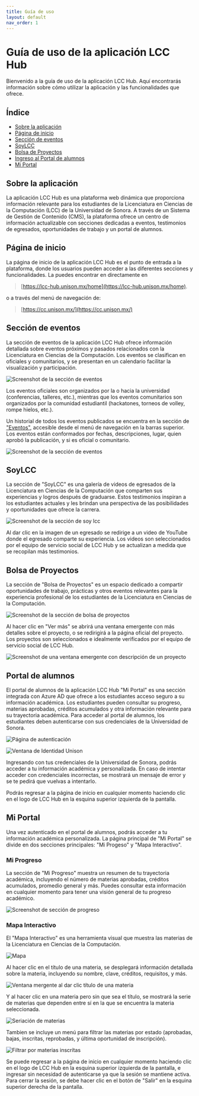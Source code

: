 ```yaml
---
title: Guía de uso
layout: default
nav_order: 1
---
```


# **Guía de uso de la aplicación LCC Hub**

Bienvenido a la guía de uso de la aplicación LCC Hub. Aquí encontrarás información sobre cómo utilizar la aplicación y las funcionalidades que ofrece.

## **Índice**

- [Sobre la aplicación](#sobre-la-aplicación)
- [Página de inicio](#página-de-inicio)
- [Sección de eventos](#sección-de-eventos)
- [SoyLCC](#soylcc)
- [Bolsa de Proyectos](#bolsa-de-proyectos)
- [Ingreso al Portal de alumnos](#portal-de-alumnos)
- [Mi Portal](#progreso-académico)

## **Sobre la aplicación**

La aplicación LCC Hub es una plataforma web dinámica que proporciona información relevante para los estudiantes de la Licenciatura en Ciencias de la Computación (LCC) de la Universidad de Sonora. A través de un Sistema de Gestión de Contenido (CMS), la plataforma ofrece un centro de información actualizable con secciones dedicadas a eventos, testimonios de egresados, oportunidades de trabajo y un portal de alumnos.

## **Página de inicio**

La página de inicio de la aplicación LCC Hub es el punto de entrada a la plataforma, donde los usuarios pueden acceder a las diferentes secciones y funcionalidades. La puedes encontrar en directamente en

> [https://lcc-hub.unison.mx/home](https://lcc-hub.unison.mx/home).

o a través del menú de navegación de:

> [https://cc.unison.mx/](https://cc.unison.mx/)

## **Sección de eventos**

La sección de eventos de la aplicación LCC Hub ofrece información detallada sobre eventos próximos y pasados relacionados con la Licenciatura en Ciencias de la Computación. Los eventos se clasifican en oficiales y comunitarios, y se presentan en un calendario facilitar la visualización y participación.

![Screenshot de la sección de eventos](image-1.png)

Los eventos oficiales son organizados por la o hacia la universidad (conferencias, talleres, etc.), mientras que los eventos comunitarios son organizados por la comunidad estudiantil (hackatones, torneos de volley, rompe hielos, etc.).

Un historial de todos los eventos publicados se encuentra en la sección de ["Eventos"](https://lcc-hub.unison.mx/home/eventos), accesible desde el menú de navegación en la barras superior. Los eventos están conformados por fechas, descripciones, lugar, quien aprobó la publicación, y si es oficial o comunitario.

![Screenshot de la sección de eventos](image-2.png)

## **SoyLCC**

La sección de "SoyLCC" es una galería de videos de egresados de la Licenciatura en Ciencias de la Computación que comparten sus experiencias y logros después de graduarse. Estos testimonios inspiran a los estudiantes actuales y les brindan una perspectiva de las posibilidades y oportunidades que ofrece la carrera.

![Screenshot de la sección de soy lcc](image-3.png)

Al dar clic en la imagen de un egresado se redirige a un video de YouTube donde el egresado comparte su experiencia. Los videos son seleccionados por el equipo de servicio social de LCC Hub y se actualizan a medida que se recopilan más testimonios.

## **Bolsa de Proyectos**

La sección de "Bolsa de Proyectos" es un espacio dedicado a compartir oportunidades de trabajo, prácticas y otros eventos relevantes para la experiencia profesional de los estudiantes de la Licenciatura en Ciencias de la Computación.

![Screenshot de la sección de bolsa de proyectos](image-4.png)

Al hacer clic en "Ver más" se abrirá una ventana emergente con más detalles sobre el proyecto, o se redirigirá a la página oficial del proyecto. Los proyectos son seleccionados e idealmente verificados por el equipo de servicio social de LCC Hub.

![Screenshot de una ventana emergente con descripción de un proyecto](image-5.png)

## **Portal de alumnos**

El portal de alumnos de la aplicación LCC Hub "Mi Portal" es una sección integrada con Azure AD que ofrece a los estudiantes acceso seguro a su información académica. Los estudiantes pueden consultar su progreso, materias aprobadas, créditos acumulados y otra información relevante para su trayectoria académica. Para acceder al portal de alumnos, los estudiantes deben autenticarse con sus credenciales de la Universidad de Sonora.

![Página de autenticación](image-6.png)

![Ventana de Identidad Unison](image-7.png)

Ingresando con tus credenciales de la Universidad de Sonora, podrás acceder a tu información académica y personalizada. En caso de intentar acceder con credenciales incorrectas, se mostrará un mensaje de error y se te pedirá que vuelvas a intentarlo.

Podrás regresar a la página de inicio en cualquier momento haciendo clic en el logo de LCC Hub en la esquina superior izquierda de la pantalla.

## **Mi Portal**

Una vez autenticado en el portal de alumnos, podrás acceder a tu información académica personalizada. La página principal de "Mi Portal" se divide en dos secciones principales: "Mi Progeso" y "Mapa Interactivo".

### **Mi Progreso**

La sección de "Mi Progreso" muestra un resumen de tu trayectoria académica, incluyendo el número de materias aprobadas, créditos acumulados, promedio general y más. Puedes consultar esta información en cualquier momento para tener una visión general de tu progreso académico.

![Screenshot de sección de progreso](image-8.png)

### **Mapa Interactivo**

El "Mapa Interactivo" es una herramienta visual que muestra las materias de la Licenciatura en Ciencias de la Computación.

![Mapa](image-10.png)

Al hacer clic en el título de una materia, se desplegará información detallada sobre la materia, incluyendo su nombre, clave, créditos, requisitos, y más.

![Ventana mergente al dar clic título de una materia](image-11.png)

Y al hacer clic en una materia pero sin que sea el título, se mostrará la serie de materias que dependen entre sí en la que se encuentra la materia seleccionada.

![Seriación de materias](image-12.png)

Tambien se incluye un menú para filtrar las materias por estado (aprobadas, bajas, inscrítas, reprobadas, y última oportunidad de inscripción).

![Filtrar por materias inscrítas](image-13.png)

Se puede regresar a la página de inicio en cualquier momento haciendo clic en el logo de LCC Hub en la esquina superior izquierda de la pantalla, e ingresar sin necesidad de autenticarse ya que la sesión se mantiene activa. Para cerrar la sesión, se debe hacer clic en el botón de "Salir" en la esquina superior derecha de la pantalla.
